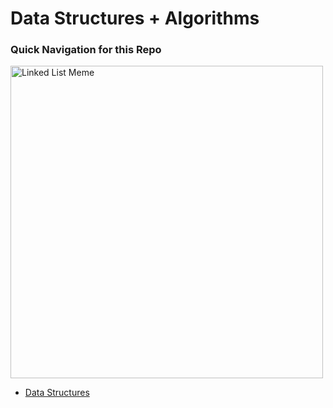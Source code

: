 <h1>Data Structures + Algorithms</h1>

<h3>Quick Navigation for this Repo</h3>

<img src="https://programmercave0.github.io/assets/Memes-Linkedlist/llmeme2.jpg" alt="Linked List Meme" width="500" height="500">

- [Data Structures](#data-structures)
